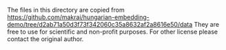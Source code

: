 The files in this directory are copied from https://github.com/makrai/hungarian-embedding-demo/tree/d2ab71a50d3f73f342060c35a8632af2a8616e50/data
They are free to use for scientific and non-profit purposes. For other license please contact the original author.
